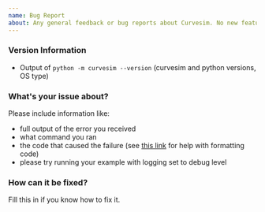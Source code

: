 ```yaml
---
name: Bug Report
about: Any general feedback or bug reports about Curvesim. No new features proposals.
---
```


### Version Information

* Output of `python -m curvesim --version` (curvesim and python versions, OS type)


### What's your issue about?

Please include information like:

* full output of the error you received
* what command you ran
* the code that caused the failure (see [this link](https://help.github.com/articles/basic-writing-and-formatting-syntax/) for help with formatting code)
* please try running your example with logging set to debug level


### How can it be fixed?

Fill this in if you know how to fix it.
